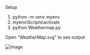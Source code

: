 
Setup

1. python -m venv myenv
2. myenv\Scripts\activate
3. python Weathermap.py

Open "WeatherMap.svg" to see output

![image](https://github.com/user-attachments/assets/a2040f8f-7b46-4cb3-8a44-24c4e661a834)
